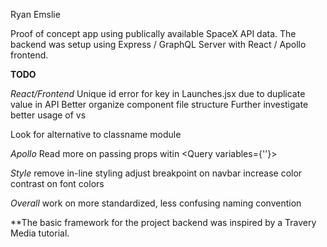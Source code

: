 Ryan Emslie

Proof of concept app using publically available SpaceX API data.
The backend was setup using Express / GraphQL Server
with React / Apollo frontend.

**TODO**

_React/Frontend_
Unique id error for key in Launches.jsx due to duplicate value in API
Better organize component file structure
Further investigate better usage of <Fragment> vs <div>
Look for alternative to classname module

_Apollo_
Read more on passing props witin <Query variables={''}>

_Style_
remove in-line styling
adjust breakpoint on navbar
increase color contrast on font colors

_Overall_
work on more standardized, less confusing naming convention

\*\*The basic framework for the project backend was inspired by a Travery Media tutorial.
